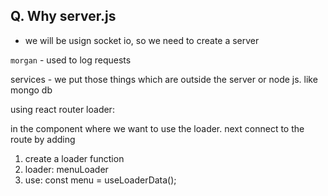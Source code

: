 ## Q. Why server.js

- we will be usign socket io, so we need to create a server

`morgan` - used to log requests

services - we put those things which are outside the server or node js. like mongo db

using react router loader:

in the component where we want to use the loader. next connect to the route by adding

1. create a loader function
2. loader: menuLoader
3. use: const menu = useLoaderData();
